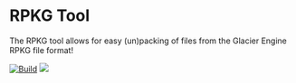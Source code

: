 
# RPKG Tool
The RPKG tool allows for easy (un)packing of files from the Glacier Engine RPKG file format!

[![Build](https://github.com/glacier-modding/RPKG-Tool/actions/workflows/build.yml/badge.svg)](https://github.com/glacier-modding/RPKG-Tool/actions/workflows/build.yml)
<a href="https://discord.gg/6UDtuYhZP6">
	<img src="https://img.shields.io/badge/discord-join-7289DA.svg?logo=discord&longCache=true&style=flat" />
</a>
